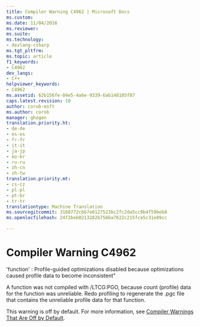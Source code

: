 ```yaml
---
title: Compiler Warning C4962 | Microsoft Docs
ms.custom: 
ms.date: 11/04/2016
ms.reviewer: 
ms.suite: 
ms.technology:
- devlang-csharp
ms.tgt_pltfrm: 
ms.topic: article
f1_keywords:
- C4962
dev_langs:
- C++
helpviewer_keywords:
- C4962
ms.assetid: 62b156fe-04e5-4a6e-9339-6ab148185f87
caps.latest.revision: 10
author: corob-msft
ms.author: corob
manager: ghogen
translation.priority.ht:
- de-de
- es-es
- fr-fr
- it-it
- ja-jp
- ko-kr
- ru-ru
- zh-cn
- zh-tw
translation.priority.mt:
- cs-cz
- pl-pl
- pt-br
- tr-tr
translationtype: Machine Translation
ms.sourcegitcommit: 3168772cbb7e8127523bc2fc2da5cc9b4f59beb8
ms.openlocfilehash: 24f2beb0213282b7566a7622c215fce5c31e89cc

---
```

# <a name="compiler-warning-c4962"></a>Compiler Warning C4962
'function' : Profile-guided optimizations disabled because optimizations caused profile data to become inconsistent"  
  
 A function was not compiled with /LTCG:PGO, because count (profile) data for the function was unreliable. Redo profiling to regenerate the .pgc file that contains the unreliable profile data for that function.  
  
 This warning is off by default. For more information, see [Compiler Warnings That Are Off by Default](../../preprocessor/compiler-warnings-that-are-off-by-default.md).


<!--HONumber=Jan17_HO4-->


